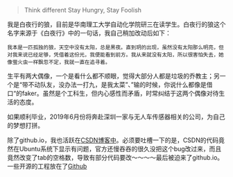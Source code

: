 
> Think different
> Stay Hungry, Stay Foolish

我是白夜行的狼，目前是华南理工大学自动化学院研三在读学生。白夜行的狼这个名字来源于《白夜行》中的一句话，我自己稍加改动后如下：
```
我本是一匹孤独的狼，天空中没有太阳，总是黑夜。直到玥的出现，虽然没有太阳那么明亮，但对我来说已经足够，凭借着这份光，我便能看到前方。我从来就没有太阳，所以很害怕失去，她像萤火虫一样飘忽不定，我就一直在追寻着。
```

生平有两大偶像，一个是看什么都不顺眼，觉得大部分人都是垃圾的乔教主；另一个是“带不动队友，没办法一打九，是我太菜”、”输的时候，你说什么都像是借口“的faker。虽然是个工科生，但内心感性而矛盾，时常纠结于这两个偶像对待生活的态度。

如果顺利毕业，2019年6月份将奔赴深圳一家与无人车传感器相关的公司，为自己的梦想打拼。

除了github.io，我也活跃在[CSDN博客中](https://blog.csdn.net/u013834525)。必须要吐槽一下的是，CSDN的代码竟然在Ubuntu系统下显示有问题，官方还慢吞吞的很久没把这个bug改过来，而且竟然改变了tab的空格数，导致有部分代码要改～～～～最后被迫来了github.io。一些开源的工程放在了[Github](https://github.com/HaoQChen)


